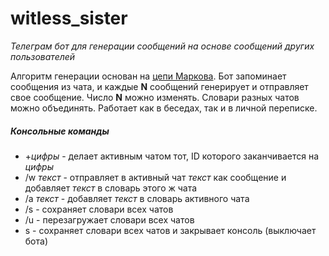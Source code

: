 # witless_sister
_Телеграм бот для генерации сообщений на основе сообщений других пользователей_

Алгоритм генерации основан на [цепи Маркова]. Бот запоминает сообщения из чата, и каждые **N** сообщений генерирует и отправляет свое сообщение. Число **N** можно изменять. Словари разных чатов можно объединять. Работает как в беседах, так и в личной переписке.

##### Консольные команды
- \+*цифры* - делает активным чатом тот, ID которого заканчивается на *цифры*
- /w *текст* - отправляет в активный чат *текст* как сообщение и добавляет *текст* в словарь этого ж чата
- /a *текст* - добавляет *текст* в словарь активного чата
- /s - сохраняет словари всех чатов
- /u - перезагружает словари всех чатов
- s - сохраняет словари всех чатов и закрывает консоль (выключает бота)

[цепи Маркова]: <https://ru.wikipedia.org/wiki/%D0%A6%D0%B5%D0%BF%D1%8C_%D0%9C%D0%B0%D1%80%D0%BA%D0%BE%D0%B2%D0%B0>
